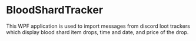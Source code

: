 # BloodShardTracker


This WPF application is used to import messages from discord loot trackers which display blood shard item drops, time and date, and price of the drop.
